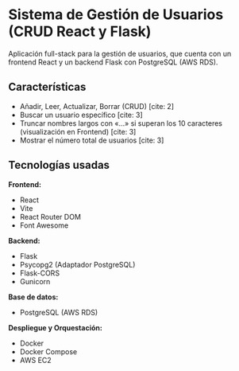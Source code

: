 # Sistema de Gestión de Usuarios (CRUD React y Flask)

Aplicación full-stack para la gestión de usuarios, que cuenta con un frontend React y un backend Flask con PostgreSQL (AWS RDS).

## Características

- Añadir, Leer, Actualizar, Borrar (CRUD) [cite: 2]
- Buscar un usuario específico [cite: 3]
- Truncar nombres largos con «...» si superan los 10 caracteres (visualización en Frontend) [cite: 3]
- Mostrar el número total de usuarios [cite: 3]

## Tecnologías usadas

**Frontend:**

- React
- Vite
- React Router DOM
- Font Awesome

**Backend:**

- Flask
- Psycopg2 (Adaptador PostgreSQL)
- Flask-CORS
- Gunicorn

**Base de datos:**

- PostgreSQL (AWS RDS)

**Despliegue y Orquestación:**

- Docker
- Docker Compose
- AWS EC2
